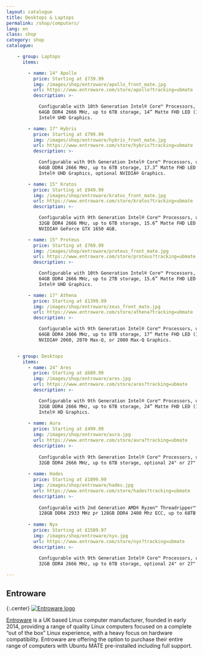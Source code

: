 ```yaml
---
layout: catalogue
title: Desktops & Laptops
permalink: /shop/computers/
lang: en
class: shop
category: shop
catalogue:

    - group: Laptops
      items:

        - name: 14" Apollo
          price: Starting at £739.99
          img: /images/shop/entroware/apollo_front_mate.jpg
          url: https://www.entroware.com/store/apollo?tracking=ubmate
          description: >-

            Configurable with 10th Generation Intel® Core™ Processors, up to
            64GB DDR4 2666 MHz, up to 6TB storage, 14” Matte FHD LED (1920x1080),
            Intel® UHD Graphics.

        - name: 17" Hybris
          price: Starting at £799.99
          img: /images/shop/entroware/hybris_front_mate.jpg
          url: https://www.entroware.com/store/hybris?tracking=ubmate
          description: >-

            Configurable with 9th Generation Intel® Core™ Processors, up to
            64GB DDR4 2666 MHz, up to 6TB storage, 17.3” Matte FHD LED (1920x1080),
            Intel® UHD Graphics, optional NVIDIA® Graphics.

        - name: 15" Kratos
          price: Starting at £949.99
          img: /images/shop/entroware/kratos_front_mate.jpg
          url: https://www.entroware.com/store/kratos?tracking=ubmate
          description: >-

            Configurable with 9th Generation Intel® Core™ Processors, up to
            32GB DDR4 2666 MHz, up to 6TB storage, 15.6” Matte FHD LED (1920x1080),
            NVIDIA® GeForce GTX 1650 4GB.

        - name: 15" Proteus
          price: Starting at £769.99
          img: /images/shop/entroware/proteus_front_mate.jpg
          url: https://www.entroware.com/store/proteus?tracking=ubmate
          description: >-

            Configurable with 10th Generation Intel® Core™ Processors, up to
            64GB DDR4 2666 MHz, up to 2TB storage, 15.6” Matte FHD LED (1920x1080),
            Intel® UHD Graphics.

        - name: 17" Athena
          price: Starting at £1399.99
          img: /images/shop/entroware/zeus_front_mate.jpg
          url: https://www.entroware.com/store/athena?tracking=ubmate
          description: >-

            Configurable with 9th Generation Intel® Core™ Processors, up to
            64GB DDR4 2666 MHz, up to 8TB storage, 17” Matte FHD LED (1920x1080), 
            NVIDIA® 2060, 2070 Max-Q, or 2080 Max-Q Graphics.


    - group: Desktops
      items:
        - name: 24" Ares
          price: Starting at £689.99
          img: /images/shop/entroware/ares.jpg
          url: https://www.entroware.com/store/ares?tracking=ubmate
          description: >-

            Configurable with 9th Generation Intel® Core™ Processors, up to
            32GB DDR4 2666 MHz, up to 6TB storage, 24” Matte FHD LED (1920x1080),
            Intel® HD Graphics.
            
        - name: Aura
          price: Starting at £499.99
          img: /images/shop/entroware/aura.jpg
          url: https://www.entroware.com/store/aura?tracking=ubmate
          description: >-
          
            Configurable with 9th Generation Intel® Core™ Processors, up to
            32GB DDR4 2666 MHz, up to 6TB storage, optional 24" or 27" Matte FHD LED (1920x1080) displays, Intel® Iris® Plus Graphics 655.  
            
        - name: Hades
          price: Starting at £1899.99
          img: /images/shop/entroware/hades.jpg
          url: https://www.entroware.com/store/hades?tracking=ubmate
          description: >-
          
            Configurable with 2nd Generation AMD® Ryzen™ Threadripper™ Processors, up to
            128GB DDR4 2933 MHz pr 128GB DDR4 2400 Mhz ECC, up to 68TB storage, optional 24" or 27" Matte FHD LED (1920x1080) displays, NVIDIA® GT1030 and NVIDIA® RTX 2060/2070/2080/2080Ti Graphics.  
            
        - name: Nyx
          price: Starting at £1589.97
          img: /images/shop/entroware/nyx.jpg
          url: https://www.entroware.com/store/nyx?tracking=ubmate
          description: >-
          
            Configurable with 9th Generation Intel® Core™ Processors, up to
            32GB DDR4 2666 MHz, up to 6TB storage, optional 24" or 27" Matte FHD LED (1920x1080) displays, Intel® UHD Graphics.               

---
```



## Entroware

{:.center}
[![Entroware logo](/images/shop/entroware/entroware.png)](https://www.entroware.com/store/?tracking=ubmate)

[Entroware](https://entroware.com/) is a UK based Linux computer manufacturer,
founded in early 2014, providing a range of quality Linux computers focused on a
complete “out of the box” Linux experience, with a heavy focus on hardware
compatibility. Entroware are offering the option to purchase their entire range
of computers with Ubuntu MATE pre-installed including full support.
